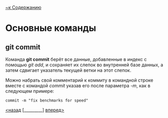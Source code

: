 [~к Содержанию](./readme.md)

# Основные команды

## **git commit**

Команда **git commit**  берёт все данные, добавленные в индекс с помощью *git add*, и сохраняет их слепок во внутренней базе данных, а затем сдвигает указатель текущей ветки на этот слепок.

Можно набрать свой комментарий к коммиту в командной строке вместе с командой *commit* указав его после параметра *-m*, как в следующем примере:

```bash=
commit -m "fix benchmarks for speed"
```

[<назад](./difftool.md) [_________]        [вперед>](./reset.md)